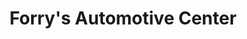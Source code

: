 ---
title: "Forry's Automotive Center"
url: /mount-joy/forrys-automotive-center/
shop: car repair
---